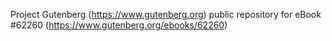 Project Gutenberg (https://www.gutenberg.org) public repository for eBook #62260 (https://www.gutenberg.org/ebooks/62260)

